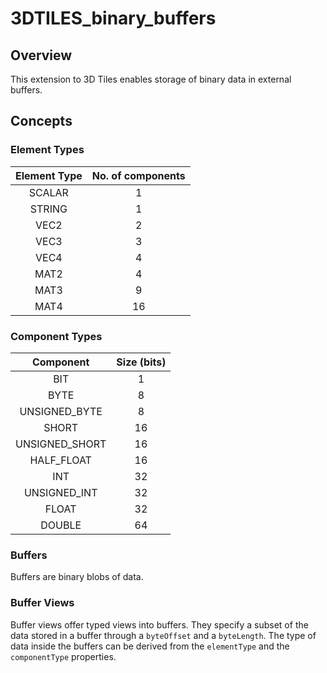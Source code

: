 # 3DTILES_binary_buffers

## Overview

This extension to 3D Tiles enables storage of binary data in external buffers.

## Concepts

### Element Types

| Element Type | No. of components |
|:------------:|:-----------------:|
| SCALAR | 1 |
| STRING | 1 |
| VEC2 | 2 |
| VEC3 | 3 | 
| VEC4 | 4 |
| MAT2 | 4 |
| MAT3 | 9 |
| MAT4 | 16 |

### Component Types

| Component | Size (bits) |
|:---------:|:------------:|
| BIT | 1 |
| BYTE | 8 |
| UNSIGNED_BYTE | 8 |
| SHORT | 16 |
| UNSIGNED_SHORT | 16 |
| HALF_FLOAT | 16 |
| INT | 32 |
| UNSIGNED_INT | 32 |
| FLOAT | 32 |
| DOUBLE | 64 |

### Buffers

Buffers are binary blobs of data.

### Buffer Views

Buffer views offer typed views into buffers. They specify a subset of the data stored in a buffer through a `byteOffset` and a `byteLength`. The type of data inside the buffers can be derived from the `elementType` and the `componentType` properties.
